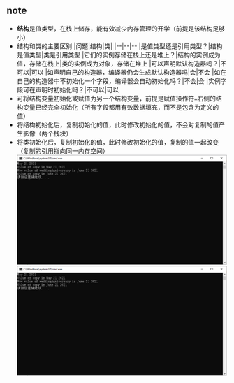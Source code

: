 ## note
- **结构**是值类型，在栈上储存，能有效减少内存管理的开学（前提是该结构足够小）
- 结构和类的主要区别
    |问题|结构|类|
    |--|--|--
    |是值类型还是引用类型？|结构是值类型|类是引用类型
    |它们的实例存储在栈上还是堆上？|结构的实例成为值，存储在栈上|类的实例成为对象，存储在堆上
    |可以声明默认构造器吗？|不可以|可以
    |如声明自己的构造器，编译器仍会生成默认构造器吗|会|不会
    |如在自己的构造器中不初始化一个字段，编译器会自动初始化吗？|不会|会
    |实例字段可在声明时初始化吗？|不可以|可以
- 可将结构变量初始化或赋值为另一个结构变量，前提是赋值操作符`=`右侧的结构变量已经完全初始化（所有字段都用有效数据填充，而不是包含为定义的值）
- 将结构初始化后，复制初始化的值，此时修改初始化的值，不会对复制的值产生影像（两个栈块）
- 将类初始化后，复制初始化的值，此时修改初始化的值，复制的值一起改变（复制的引用指向同一内存空间）  
![class](https://github.com/NanXiJun1st/Visual-C-Sharp-step-by-step/blob/master/9.chapter_nine/9.2.use-structs/class.png)
![struct](https://github.com/NanXiJun1st/Visual-C-Sharp-step-by-step/blob/master/9.chapter_nine/9.2.use-structs/class.png)